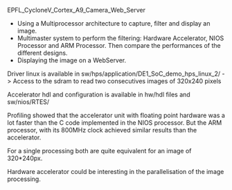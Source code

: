 EPFL_CycloneV_Cortex_A9_Camera_Web_Server

- Using a Multiprocessor architecture to capture, filter and display an image.
- Multimaster system to perform the filtering: Hardware Accelerator, NIOS Processor and ARM Processor. Then compare the performances of the different designs.
- Displaying the image on a WebServer.

Driver linux is available in sw/hps/application/DE1_SoC_demo_hps_linux_2/
-> Access to the sdram to read two consecutives images of 320x240 pixels

Accelerator hdl and configuration is available in hw/hdl files and sw/nios/RTES/

Profiling showed that the accelerator unit with floating point hardware was a lot faster than the C code implemented in the NIOS processor. But the ARM processor, with its 800MHz clock achieved similar results than the accelerator.

For a single processing both are quite equivalent for an image of 320*240px.

Hardware accelerator could be interesting in the parallelisation of the image processing.
